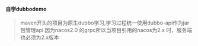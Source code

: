 #### 自学dubbodemo
> maven开头的项目为原生dubbo学习,学习过程统一使用dubbo-api作为jar包管理api
> 因为nacos2.0 的grpc所以当项目引用的nacos为2.x 时，服务端也必须为2.x版本